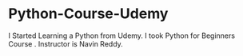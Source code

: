# Python-Course-Udemy
 I Started Learning a Python from Udemy. I took Python for Beginners Course . Instructor is Navin Reddy.
